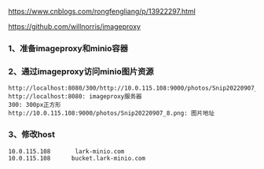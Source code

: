 https://www.cnblogs.com/rongfengliang/p/13922297.html

https://github.com/willnorris/imageproxy
### 1、准备imageproxy和minio容器
### 2、通过imageproxy访问minio图片资源
```
http://localhost:8080/300/http://10.0.115.108:9000/photos/Snip20220907_8.png
http://localhost:8080: imageproxy服务器
300: 300px正方形
http://10.0.115.108:9000/photos/Snip20220907_8.png: 图片地址
```
### 3、修改host
```
10.0.115.108       lark-minio.com
10.0.115.108      bucket.lark-minio.com
```
